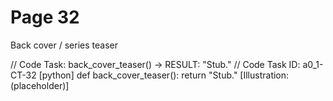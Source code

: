 # Page 32

Back cover / series teaser

// Code Task: back_cover_teaser() → RESULT: "Stub."
// Code Task ID: a0_1-CT-32
[python]
def back_cover_teaser():
    return "Stub."
[Illustration: (placeholder)]

